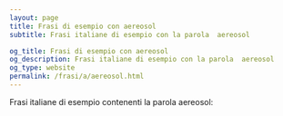 ```yaml
---
layout: page
title: Frasi di esempio con aereosol 
subtitle: Frasi italiane di esempio con la parola  aereosol

og_title: Frasi di esempio con aereosol 
og_description: Frasi italiane di esempio con la parola  aereosol
og_type: website
permalink: /frasi/a/aereosol.html
---
```


Frasi italiane di esempio contenenti la parola aereosol:


